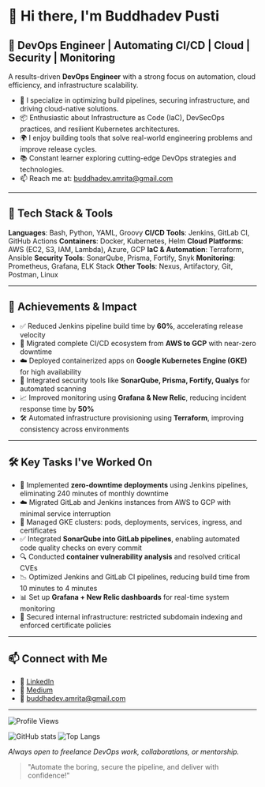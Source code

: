 # 👋 Hi there, I'm Buddhadev Pusti

## 🚀 DevOps Engineer | Automating CI/CD | Cloud | Security | Monitoring

A results-driven **DevOps Engineer** with a strong focus on automation, cloud efficiency, and infrastructure scalability.
* 🔧 I specialize in optimizing build pipelines, securing infrastructure, and driving cloud-native solutions.
* 📦 Enthusiastic about Infrastructure as Code (IaC), DevSecOps practices, and resilient Kubernetes architectures.
* 🌍 I enjoy building tools that solve real-world engineering problems and improve release cycles.
* 📚 Constant learner exploring cutting-edge DevOps strategies and technologies.
* 📫 Reach me at: [buddhadev.amrita@gmail.com](mailto:buddhadev.amrita@gmail.com)

---

## 🧰 Tech Stack & Tools

**Languages**: Bash, Python, YAML, Groovy
**CI/CD Tools**: Jenkins, GitLab CI, GitHub Actions
**Containers**: Docker, Kubernetes, Helm
**Cloud Platforms**: AWS (EC2, S3, IAM, Lambda), Azure, GCP
**IaC & Automation**: Terraform, Ansible
**Security Tools**: SonarQube, Prisma, Fortify, Snyk
**Monitoring**: Prometheus, Grafana, ELK Stack
**Other Tools**: Nexus, Artifactory, Git, Postman, Linux

---

## 🏅 Achievements & Impact

* ✅ Reduced Jenkins pipeline build time by **60%**, accelerating release velocity
* 🔄 Migrated complete CI/CD ecosystem from **AWS to GCP** with near-zero downtime
* ☁️ Deployed containerized apps on **Google Kubernetes Engine (GKE)** for high availability
* 🧪 Integrated security tools like **SonarQube, Prisma, Fortify, Qualys** for automated scanning
* 📈 Improved monitoring using **Grafana & New Relic**, reducing incident response time by **50%**
* 🛠️ Automated infrastructure provisioning using **Terraform**, improving consistency across environments

---

## 🛠️ Key Tasks I've Worked On

* 🔧 Implemented **zero-downtime deployments** using Jenkins pipelines, eliminating 240 minutes of monthly downtime
* ☁️ Migrated GitLab and Jenkins instances from AWS to GCP with minimal service interruption
* 🐳 Managed GKE clusters: pods, deployments, services, ingress, and certificates
* ✅ Integrated **SonarQube into GitLab pipelines**, enabling automated code quality checks on every commit
* 🔍 Conducted **container vulnerability analysis** and resolved critical CVEs
* 📉 Optimized Jenkins and GitLab CI pipelines, reducing build time from 10 minutes to 4 minutes
* 📊 Set up **Grafana + New Relic dashboards** for real-time system monitoring
* 🔐 Secured internal infrastructure: restricted subdomain indexing and enforced certificate policies

---

## 📫 Connect with Me

* 🔗 [LinkedIn](https://www.linkedin.com/in/buddhadev-pusti-951764216/)
* 📝 [Medium](https://medium.com/@buddhadev.amrita)
* 📧 [buddhadev.amrita@gmail.com](mailto:buddhadev.amrita@gmail.com)

---

![Profile Views](https://komarev.com/ghpvc/?username=Buddhadev25\&label=Profile%20Views\&color=0e75b6\&style=flat)

![GitHub stats](https://github-readme-stats.vercel.app/api?username=Buddhadev25\&show_icons=true\&theme=radical)
![Top Langs](https://github-readme-stats.vercel.app/api/top-langs/?username=Buddhadev25\&layout=compact\&theme=radical)


*Always open to freelance DevOps work, collaborations, or mentorship.*

> "Automate the boring, secure the pipeline, and deliver with confidence!"
